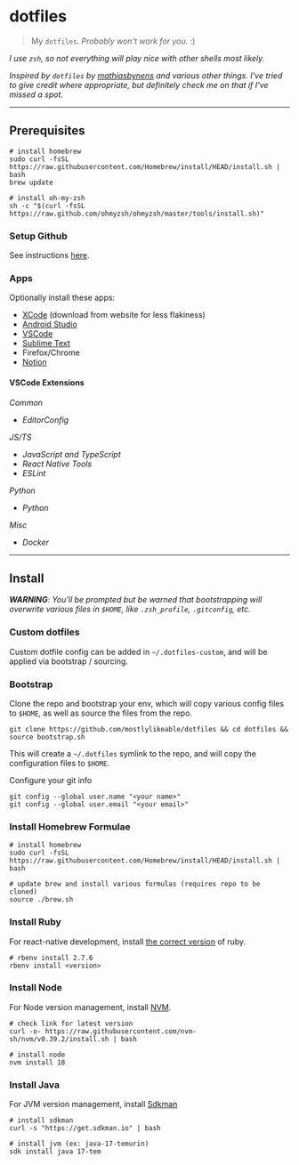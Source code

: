 # dotfiles

> My `dotfiles`. _Probably won't work for you._ :)

_I use `zsh`, so not everything will play nice with other shells most likely._

_Inspired by `dotfiles` by
[mathiasbynens](https://github.com/mathiasbynens) and various other things.
I've tried to give credit where appropriate, but definitely check me on that
if I've missed a spot._

---
## Prerequisites

```shell
# install homebrew
sudo curl -fsSL https://raw.githubusercontent.com/Homebrew/install/HEAD/install.sh | bash
brew update

# install oh-my-zsh
sh -c "$(curl -fsSL https://raw.github.com/ohmyzsh/ohmyzsh/master/tools/install.sh)"
```

### Setup Github

See instructions [here](https://docs.github.com/en/authentication/connecting-to-github-with-ssh/generating-a-new-ssh-key-and-adding-it-to-the-ssh-agent).

### Apps

Optionally install these apps:

- [XCode](https://developer.apple.com/xcode/) (download from website for less flakiness)
- [Android Studio](https://developer.android.com/studio)
- [VSCode](https://code.visualstudio.com/docs/setup/mac)
- [Sublime Text](https://www.sublimetext.com/3)
- Firefox/Chrome
- [Notion](https://www.notion.so/desktop)

#### VSCode Extensions

_Common_

- _EditorConfig_

_JS/TS_

- _JavaScript and TypeScript_
- _React Native Tools_
- _ESLint_

_Python_

- _Python_

_Misc_

- _Docker_

---
## Install

_**WARNING**: You'll be prompted but be warned that bootstrapping will overwrite
various files in `$HOME`, like `.zsh_profile`, `.gitconfig`, etc._

### Custom dotfiles

Custom dotfile config can be added in `~/.dotfiles-custom`, and will be applied
via bootstrap / sourcing.

### Bootstrap

Clone the repo and bootstrap your env, which will copy various config files
to `$HOME`, as well as source the files from the repo.

```shell
git clone https://github.com/mostlylikeable/dotfiles && cd dotfiles && source bootstrap.sh
```

This will create a `~/.dotfiles` symlink to the repo, and will copy the
configuration files to `$HOME`.

Configure your git info

```shell
git config --global user.name "<your name>"
git config --global user.email "<your email>"
```

### Install Homebrew Formulae

```shell
# install homebrew
sudo curl -fsSL https://raw.githubusercontent.com/Homebrew/install/HEAD/install.sh | bash

# update brew and install various formulas (requires repo to be cloned)
source ./brew.sh
```

### Install Ruby

For react-native development, install [the correct version](https://github.com/facebook/react-native/blob/main/template/_ruby-version) of ruby.

```shell
# rbenv install 2.7.6
rbenv install <version>
```

### Install Node

For Node version management, install [NVM](https://github.com/nvm-sh/nvm).

```shell
# check link for latest version
curl -o- https://raw.githubusercontent.com/nvm-sh/nvm/v0.39.2/install.sh | bash

# install node
nvm install 18
```

### Install Java

For JVM version management, install [Sdkman]()

```shell
# install sdkman
curl -s "https://get.sdkman.io" | bash

# install jvm (ex: java-17-temurin)
sdk install java 17-tem
```

